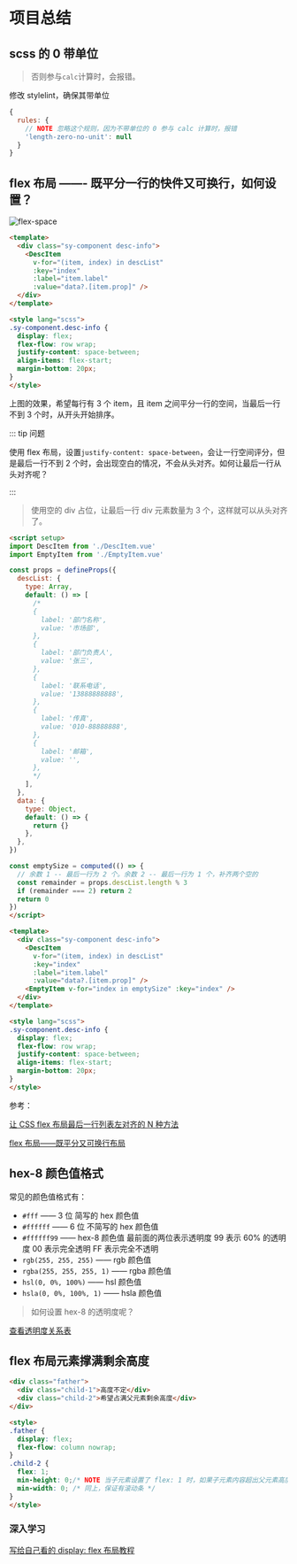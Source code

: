 # 项目总结

## scss 的 0 带单位

> 否则参与`calc`计算时，会报错。

修改 stylelint，确保其带单位

```js
{
  rules: {
    // NOTE 忽略这个规则，因为不带单位的 0 参与 calc 计算时，报错
    'length-zero-no-unit': null
  }
}
```

## flex 布局 ——- 既平分一行的快件又可换行，如何设置？

![flex-space](https://jsd.cdn.zzko.cn/gh/jackchoumine/jack-picture@master/flex-space.png)

```html
<template>
  <div class="sy-component desc-info">
    <DescItem
      v-for="(item, index) in descList"
      :key="index"
      :label="item.label"
      :value="data?.[item.prop]" />
  </div>
</template>

<style lang="scss">
.sy-component.desc-info {
  display: flex;
  flex-flow: row wrap;
  justify-content: space-between;
  align-items: flex-start;
  margin-bottom: 20px;
}
</style>
```

上图的效果，希望每行有 3 个 item，且 item 之间平分一行的空间，当最后一行不到 3 个时，从开头开始排序。

::: tip 问题

使用 flex 布局，设置`justify-content: space-between`，会让一行空间评分，但是最后一行不到 2 个时，会出现空白的情况，不会从头对齐。如何让最后一行从头对齐呢？

:::

> 使用空的 div 占位，让最后一行 div 元素数量为 3 个，这样就可以从头对齐了。

```html
<script setup>
import DescItem from './DescItem.vue'
import EmptyItem from './EmptyItem.vue'

const props = defineProps({
  descList: {
    type: Array,
    default: () => [
      /*
      {
        label: '部门名称',
        value: '市场部',
      },
      {
        label: '部门负责人',
        value: '张三',
      },
      {
        label: '联系电话',
        value: '13888888888',
      },
      {
        label: '传真',
        value: '010-88888888',
      },
      {
        label: '邮箱',
        value: '',
      },
      */
    ],
  },
  data: {
    type: Object,
    default: () => {
      return {}
    },
  },
})

const emptySize = computed(() => {
  // 余数 1 -- 最后一行为 2 个。余数 2 -- 最后一行为 1 个，补齐两个空的
  const remainder = props.descList.length % 3
  if (remainder === 2) return 2
  return 0
})
</script>

<template>
  <div class="sy-component desc-info">
    <DescItem
      v-for="(item, index) in descList"
      :key="index"
      :label="item.label"
      :value="data?.[item.prop]" />
    <EmptyItem v-for="index in emptySize" :key="index" />
  </div>
</template>

<style lang="scss">
.sy-component.desc-info {
  display: flex;
  flex-flow: row wrap;
  justify-content: space-between;
  align-items: flex-start;
  margin-bottom: 20px;
}
</style>
```

参考：

[让 CSS flex 布局最后一行列表左对齐的 N 种方法](https://www.zhangxinxu.com/wordpress/2019/08/css-flex-last-align/)

[flex 布局——既平分又可换行布局](https://blog.csdn.net/weixin_44707050/article/details/121791026)

## hex-8 颜色值格式

常见的颜色值格式有：

- `#fff` —— 3 位 简写的 hex 颜色值
- `#ffffff` —— 6 位 不简写的 hex 颜色值
- `#ffffff99` —— hex-8 颜色值 最前面的两位表示透明度 99 表示 60% 的透明度 00 表示完全透明 FF 表示完全不透明
- `rgb(255, 255, 255)` —— rgb 颜色值
- `rgba(255, 255, 255, 1)` —— rgba 颜色值
- `hsl(0, 0%, 100%)` —— hsl 颜色值
- `hsla(0, 0%, 100%, 1)` —— hsla 颜色值

> 如何设置 hex-8 的透明度呢？

[查看透明度关系表](https://borderleft.com/toolbox/rrggbbaa/)

## flex 布局元素撑满剩余高度

```html
<div class="father">
  <div class="child-1">高度不定</div>
  <div class="child-2">希望占满父元素剩余高度</div>
</div>

<style>
.father {
  display: flex;
  flex-flow: column nowrap;
}
.child-2 {
  flex: 1;
  min-height: 0;/* NOTE 当子元素设置了 flex: 1 时，如果子元素内容超出父元素高度，子元素会撑开父元素，这时候需要设置 min-height: 0，否则子元素不会撑开父元素 */
  min-width: 0; /* 同上，保证有滚动条 */
}
</style>
```

### 深入学习

[写给自己看的 display: flex 布局教程](https://www.zhangxinxu.com/wordpress/2018/10/display-flex-css3-css/)

